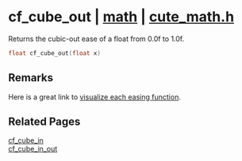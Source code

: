 # cf_cube_out | [math](https://github.com/RandyGaul/cute_framework/blob/master/docs/math/README.md) | [cute_math.h](https://github.com/RandyGaul/cute_framework/blob/master/include/cute_math.h)

Returns the cubic-out ease of a float from 0.0f to 1.0f.

```cpp
float cf_cube_out(float x)
```

## Remarks

Here is a great link to [visualize each easing function](https://easings.net/).

## Related Pages

[cf_cube_in](https://github.com/RandyGaul/cute_framework/blob/master/docs/math/cf_cube_in.md)  
[cf_cube_in_out](https://github.com/RandyGaul/cute_framework/blob/master/docs/math/cf_cube_in_out.md)  
